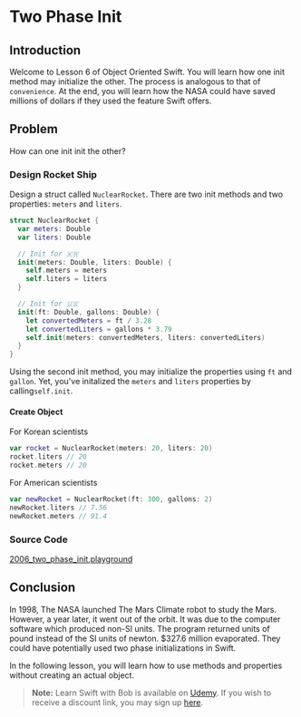 # Two Phase Init

## Introduction
Welcome to Lesson 6 of Object Oriented Swift. You will learn how one init method may initialize the other. The process is analogous to that of `convenience`. At the end, you will learn how the NASA could have saved millions of dollars if they used the feature Swift offers.

## Problem
How can one init init the other?

### Design Rocket Ship
Design a struct called `NuclearRocket`. There are two init methods and two properties: `meters` and `liters`.

```swift
struct NuclearRocket {
  var meters: Double
  var liters: Double

  // Init for 🇰🇷
  init(meters: Double, liters: Double) {
    self.meters = meters
    self.liters = liters
  }

  // Init for 🇺🇸
  init(ft: Double, gallons: Double) {
    let convertedMeters = ft / 3.28
    let convertedLiters = gallons * 3.79
    self.init(meters: convertedMeters, liters: convertedLiters)
  }
}
```

Using the second init method, you may initialize the properties using `ft` and `gallon`. Yet, you've initalized the `meters` and `liters` properties by calling`self.init`.

#### Create Object
For Korean scientists
```swift
var rocket = NuclearRocket(meters: 20, liters: 20)
rocket.liters // 20
rocket.meters // 20
```

For American scientists
```swift
var newRocket = NuclearRocket(ft: 300, gallons: 2)
newRocket.liters // 7.56
newRocket.meters // 91.4
```
### Source Code
[2006_two_phase_init.playground](https://www.dropbox.com/sh/e8bnkpbuurly7cu/AAAaACwZ5M0i_vP6Df7Twxqja?dl=0)


## Conclusion
In 1998, The NASA launched The Mars Climate robot to study the Mars. However, a year later, it went out of the orbit. It was due to the computer software which produced non-SI units. The program returned units of pound instead of the SI units of newton. $327.6 million evaporated. They could have potentially used  two phase initializations in Swift.

In the following lesson, you will learn how to use methods and properties without creating an actual object.

> **Note:** Learn Swift with Bob is available on [Udemy](https://udemy.com/learn-swift-with-bob/). If you wish to receive a discount link, you may sign up [here](https://goo.gl/RR4K27).

